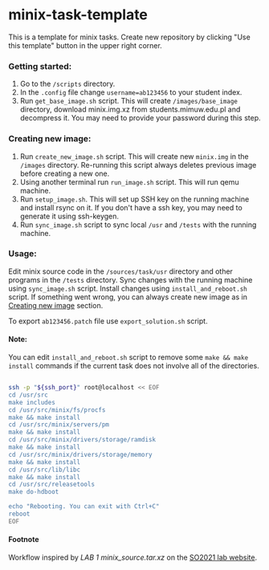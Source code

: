 # minix-task-template

This is a template for minix tasks. Create new repository by clicking "Use this template" button in the upper right corner.

### Getting started:
1. Go to the `/scripts` directory.
1. In the `.config` file change `username=ab123456` to your student index.
1. Run `get_base_image.sh` script. This will create `/images/base_image` directory, download minix.img.xz from students.mimuw.edu.pl and decompress it.
You may need to provide your password during this step.

### Creating new image:
1. Run `create_new_image.sh` script. This will create new `minix.img` in the `/images` directory. 
Re-running this script always deletes previous image before creating a new one.
1. Using another terminal run `run_image.sh` script. This will run qemu machine.
1. Run `setup_image.sh`. This will set up SSH key on the running machine and install rsync on it. 
If you don't have a ssh key, you may need to generate it using ssh-keygen.
1. Run `sync_image.sh` script to sync local `/usr` and `/tests` with the running machine.

### Usage:
Edit minix source code in the `/sources/task/usr` directory and other programs in the `/tests` directory.
Sync changes with the running machine using `sync_image.sh` script. Install changes using `install_and_reboot.sh` script.
If something went wrong, you can always create new image as in [Creating new image](#creating-new-image) section. 

To export `ab123456.patch` file use `export_solution.sh` script.

#### Note:
You can edit `install_and_reboot.sh` script to remove some `make && make install` commands if the current task does not involve all of the directories.
```bash

ssh -p "${ssh_port}" root@localhost << EOF
cd /usr/src
make includes
cd /usr/src/minix/fs/procfs
make && make install
cd /usr/src/minix/servers/pm
make && make install
cd /usr/src/minix/drivers/storage/ramdisk
make && make install
cd /usr/src/minix/drivers/storage/memory
make && make install
cd /usr/src/lib/libc
make && make install
cd /usr/src/releasetools
make do-hdboot

echo "Rebooting. You can exit with Ctrl+C"
reboot
EOF
```
#### Footnote
Workflow inspired by *LAB 1 minix_source.tar.xz* on the [SO2021 lab website](https://www.mimuw.edu.pl/~mb346851/SO2021/).
